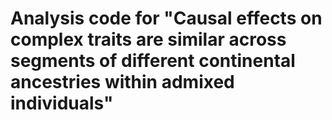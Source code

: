 # Analysis code for "Causal effects on complex traits are similar across segments of different continental ancestries within admixed individuals"


